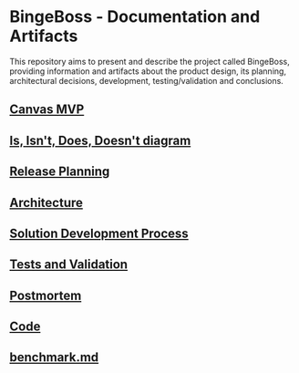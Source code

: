 # BingeBoss - Documentation and Artifacts

This repository aims to present and describe the project called BingeBoss, providing information and artifacts about the product design, its planning, architectural decisions, development, testing/validation and conclusions.

## [Canvas MVP](canvas-mvp.md)

## [Is, Isn't, Does, Doesn't diagram](is-isnt-does-doesnt.md)

## [Release Planning](release-planning.md)

## [Architecture](architecture.md)

## [Solution Development Process](solution-development-process.md)

## [Tests and Validation](tests.md)

## [Postmortem](postmortem.md)

## [Code](code.md)

## [benchmark.md](benchmark.md "mention") <a href="#benchmark" id="benchmark"></a>
